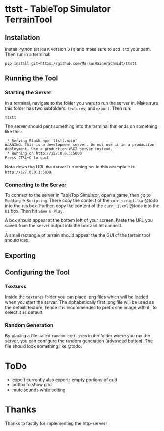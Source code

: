 # ttstt - TableTop Simulator TerrainTool

## Installation

Install Python (at least version 3.11) and make sure to add it to your path.
Then run in a terminal:

    pip install git+https://github.com/MarkusRainerSchmidt/ttstt

## Running the Tool

### Starting the Server

In a terminal, navigate to the folder you want to run the server in.
Make sure this folder has two subfolders: `textures`, and `export`.
Then run:

    ttstt

The server should print something into the terminal that ends on something like this:

     * Serving Flask app 'ttstt.main'
    WARNING: This is a development server. Do not use it in a production deployment. Use a production WSGI server instead.
     * Running on http://127.0.0.1:5000
    Press CTRL+C to quit

Note down the URL the server is running on. In this example it is `http://127.0.0.1:5000`.

### Connecting to the Server

To connect to the server in TableTop Simulator, open a game, then go to `Modding` -> `Scripting`.
There copy the content of the `curr_script.lua` @todo into the `Lua` box.
Further, copy the content of the `curr_ui.xml` @todo into the `UI` box. Then hit `Save & Play`.

A box should appear at the bottom left of your screen. 
Paste the URL you saved from the server output into the box and hit connect.

A small rectangle of terrain should appear the the GUI of the terrain tool should load.

## Exporting



## Configuring the Tool

### Textures

Inside the `textures` folder you can place .png files which will be loaded when you start the server.
The alphabetically first .png file will be used as the default texture, 
hence it is recommended to prefix one image with `0_` to select it as default.

### Random Generation

By placing a file called `random_conf.json` in the folder where you run the server,
you can configure the random generation (advanced button).
The file should look something like @todo.

# ToDo

- export currently also exports empty portions of grid
- button to show grid
- mute sounds while editing

# Thanks

Thanks to fastily for implementing the http-server!